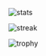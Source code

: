 ![stats](https://github-readme-stats.vercel.app/api?username=f-fl0&count_private=true&theme=onedark&show_icons=true)

![streak](https://github-readme-streak-stats.herokuapp.com/?user=f-fl0&theme=onedark)

![trophy](https://github-profile-trophy.vercel.app/?username=f-fl0&theme=onedark&title=MultiLanguage,Commits,PullRequest)
